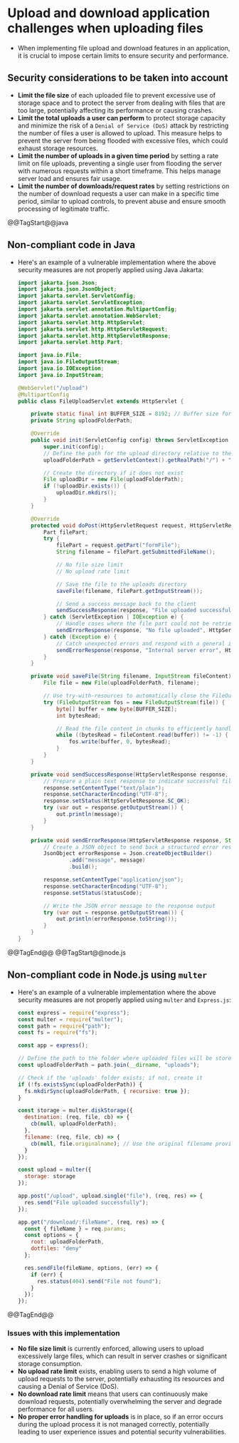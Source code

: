 # Upload and download application challenges when uploading files

* When implementing file upload and download features in an application, it is crucial to impose certain limits to ensure security and performance.

## Security considerations to be taken into account

* **Limit the file size** of each uploaded file to prevent excessive use of storage space and to protect the server from dealing with files that are too large, potentially affecting its performance or causing crashes.
* **Limit the total uploads a user can perform** to protect storage capacity and minimize the risk of a `Denial of Service (DoS)` attack by restricting the number of files a user is allowed to upload. This measure helps to prevent the server from being flooded with excessive files, which could exhaust storage resources.
* **Limit the number of uploads in a given time period** by setting a rate limit on file uploads, preventing a single user from flooding the server with numerous requests within a short timeframe. This helps manage server load and ensures fair usage.
* **Limit the number of downloads/request rates** by setting restrictions on the number of download requests a user can make in a specific time period, similar to upload controls, to prevent abuse and ensure smooth processing of legitimate traffic.

@@TagStart@@java

## Non-compliant code in Java

* Here's an example of a vulnerable implementation where the above security measures are not properly applied using Java Jakarta:

  ```java
  import jakarta.json.Json;
  import jakarta.json.JsonObject;
  import jakarta.servlet.ServletConfig;
  import jakarta.servlet.ServletException;
  import jakarta.servlet.annotation.MultipartConfig;
  import jakarta.servlet.annotation.WebServlet;
  import jakarta.servlet.http.HttpServlet;
  import jakarta.servlet.http.HttpServletRequest;
  import jakarta.servlet.http.HttpServletResponse;
  import jakarta.servlet.http.Part;
  
  import java.io.File;
  import java.io.FileOutputStream;
  import java.io.IOException;
  import java.io.InputStream;
  ```

  ```java
  @WebServlet("/upload")
  @MultipartConfig
  public class FileUploadServlet extends HttpServlet {
  
      private static final int BUFFER_SIZE = 8192; // Buffer size for reading file chunks
      private String uploadFolderPath;
  
      @Override
      public void init(ServletConfig config) throws ServletException {
          super.init(config);
          // Define the path for the upload directory relative to the web application's root
          uploadFolderPath = getServletContext().getRealPath("/") + "uploads";
  
          // Create the directory if it does not exist
          File uploadDir = new File(uploadFolderPath);
          if (!uploadDir.exists()) {
              uploadDir.mkdirs();
          }
      }
  
      @Override
      protected void doPost(HttpServletRequest request, HttpServletResponse response) throws IOException {
          Part filePart;
          try {
              filePart = request.getPart("formFile");
              String filename = filePart.getSubmittedFileName();
  
              // No file size limit
              // No upload rate limit
  
              // Save the file to the uploads directory
              saveFile(filename, filePart.getInputStream());
  
              // Send a success message back to the client
              sendSuccessResponse(response, "File uploaded successfully");
          } catch (ServletException | IOException e) {
              // Handle cases where the file part could not be retrieved
              sendErrorResponse(response, "No file uploaded", HttpServletResponse.SC_BAD_REQUEST);
          } catch (Exception e) {
              // Catch unexpected errors and respond with a general internal server error
              sendErrorResponse(response, "Internal server error", HttpServletResponse.SC_INTERNAL_SERVER_ERROR);
          }
      }
  
      private void saveFile(String filename, InputStream fileContent) throws IOException {
          File file = new File(uploadFolderPath, filename);
  
          // Use try-with-resources to automatically close the FileOutputStream
          try (FileOutputStream fos = new FileOutputStream(file)) {
              byte[] buffer = new byte[BUFFER_SIZE];
              int bytesRead;
  
              // Read the file content in chunks to efficiently handle larger files
              while ((bytesRead = fileContent.read(buffer)) != -1) {
                  fos.write(buffer, 0, bytesRead);
              }
          }
      }
  
      private void sendSuccessResponse(HttpServletResponse response, String message) throws IOException {
          // Prepare a plain text response to indicate successful file upload
          response.setContentType("text/plain");
          response.setCharacterEncoding("UTF-8");
          response.setStatus(HttpServletResponse.SC_OK);
          try (var out = response.getOutputStream()) {
              out.println(message);
          }
      }
  
      private void sendErrorResponse(HttpServletResponse response, String message, int statusCode) throws IOException {
          // Create a JSON object to send back a structured error response
          JsonObject errorResponse = Json.createObjectBuilder()
                  .add("message", message)
                  .build();
  
          response.setContentType("application/json");
          response.setCharacterEncoding("UTF-8");
          response.setStatus(statusCode);
  
          // Write the JSON error message to the response output
          try (var out = response.getOutputStream()) {
              out.println(errorResponse.toString());
          }
      }
  }
  ```

@@TagEnd@@
@@TagStart@@node.js

## Non-compliant code in Node.js using `multer`

* Here's an example of a vulnerable implementation where the above security measures are not properly applied using `multer` and `Express.js`:

  ```javascript
  const express = require("express");
  const multer = require("multer");
  const path = require("path");
  const fs = require("fs");

  const app = express();

  // Define the path to the folder where uploaded files will be stored
  const uploadFolderPath = path.join(__dirname, "uploads");

  // Check if the 'uploads' folder exists; if not, create it
  if (!fs.existsSync(uploadFolderPath)) {
    fs.mkdirSync(uploadFolderPath, { recursive: true });
  }

  const storage = multer.diskStorage({
    destination: (req, file, cb) => {
      cb(null, uploadFolderPath);
    },
    filename: (req, file, cb) => {
      cb(null, file.originalname); // Use the original filename provided by the user
    }
  });

  const upload = multer({
    storage: storage
  });

  app.post("/upload", upload.single("file"), (req, res) => {
    res.send("File uploaded successfully");
  });

  app.get("/download/:fileName", (req, res) => {
    const { fileName } = req.params;
    const options = {
      root: uploadFolderPath,
      dotfiles: "deny"
    };

    res.sendFile(fileName, options, (err) => {
      if (err) {
        res.status(404).send("File not found");
      }
    });
  });
  ```

@@TagEnd@@

### Issues with this implementation

* **No file size limit** is currently enforced, allowing users to upload excessively large files, which can result in server crashes or significant storage consumption.
* **No upload rate limit** exists, enabling users to send a high volume of upload requests to the server, potentially exhausting its resources and causing a Denial of Service (DoS).
* **No download rate limit** means that users can continuously make download requests, potentially overwhelming the server and degrade performance for all users.
* **No proper error handling for uploads** is in place, so if an error occurs during the upload process it is not managed correctly, potentially leading to user experience issues and potential security vulnerabilities.

